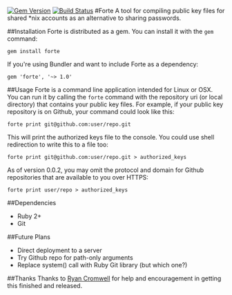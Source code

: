 [![Gem Version](https://badge.fury.io/rb/forte.png)](http://badge.fury.io/rb/forte)
[![Build Status](https://travis-ci.org/yock/forte.png?branch=master)](https://travis-ci.org/yock/forte)
#Forte
A tool for compiling public key files for shared *nix accounts as an alternative to sharing passwords.

##Installation
Forte is distributed as a gem. You can install it with the `gem` command:

    gem install forte

If you're using Bundler and want to include Forte as a dependency:

    gem 'forte', '~> 1.0'
##Usage
Forte is a command line application intended for Linux or OSX. You can run it by
calling the `forte` command with the repository uri (or local directory) that
contains your public key files. For example, if your public key repository is on
Github, your command could look like this:

    forte print git@github.com:user/repo.git

This will print the authorized keys file to the console. You could use shell
redirection to write this to a file too:

    forte print git@github.com:user/repo.git > authorized_keys
    
As of version 0.0.2, you may omit the protocol and domain for Github repositories that are available to you over HTTPS:

    forte print user/repo > authorized_keys

##Dependencies
* Ruby 2+
* Git

##Future Plans
* Direct deployment to a server
* Try Github repo for path-only arguments
* Replace system() call with Ruby Git library (but which one?)

##Thanks
Thanks to [Ryan Cromwell]("https://github.com/cromwellryan") for help and encouragement in getting this finished and released.
